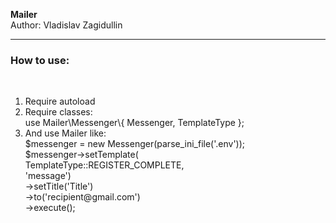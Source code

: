 <b>Mailer</b><br/>
Author: Vladislav Zagidullin<hr/>
<h3>How to use:</h3><br>
<ol>
<li>Require autoload</li>
<li>Require classes:<br/>
use Mailer\Messenger\{
    Messenger,
    TemplateType
};</li>
<li>And use Mailer like:<br/>
$messenger = new Messenger(parse_ini_file('.env'));<br/>
$messenger->setTemplate(<br/>
    TemplateType::REGISTER_COMPLETE,<br/>
    'message')<br/>
    ->setTitle('Title')<br/>
    ->to('recipient@gmail.com')<br/>
    ->execute();
</ol>